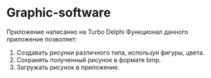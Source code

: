 # Graphic-software
Приложение написанно на Turbo Delphi
Функционал данного приложение позволяет:
1. Создавать рисунки различного типа, используя фигуры, цвета.
2. Сохранять полученный рисунок в формате bmp.
3. Загружать рисунок в приложение. 
 
